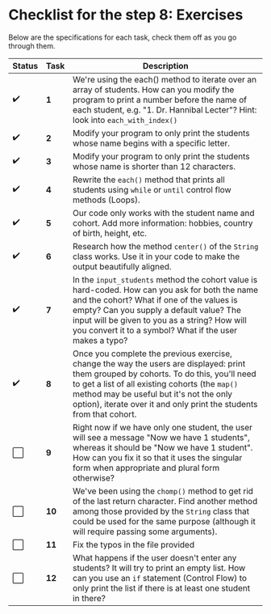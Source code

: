 # Checklist for the step 8: Exercises
Below are the specifications for each task, check them off as you go through them.

| Status | Task | Description |
| --- | --- | --- |
|  :heavy_check_mark: |  **1** | We're using the each() method to iterate over an array of students. How can you modify the program to print a number before the name of each student, e.g. "1. Dr. Hannibal Lecter"? Hint: look into `each_with_index()` |
|  :heavy_check_mark: |  **2** | Modify your program to only print the students whose name begins with a specific letter. |
|  :heavy_check_mark: |  **3** | Modify your program to only print the students whose name is shorter than 12 characters. |
|  :heavy_check_mark: |  **4** | Rewrite the `each()` method that prints all students using `while` or `until` control flow methods (Loops). |
|  :heavy_check_mark: |  **5** | Our code only works with the student name and cohort. Add more information: hobbies, country of birth, height, etc. |
|  :heavy_check_mark: |  **6** | Research how the method `center()` of the `String` class works. Use it in your code to make the output beautifully aligned. |
|  :heavy_check_mark: |  **7** | In the `input_students` method the cohort value is hard-coded. How can you ask for both the name and the cohort? What if one of the values is empty? Can you supply a default value? The input will be given to you as a string? How will you convert it to a symbol? What if the user makes a typo? |
|  :heavy_check_mark: |  **8** | Once you complete the previous exercise, change the way the users are displayed: print them grouped by cohorts. To do this, you'll need to get a list of all existing cohorts (the `map()` method may be useful but it's not the only option), iterate over it and only print the students from that cohort. |
|  :white_large_square: |  **9** | Right now if we have only one student, the user will see a message "Now we have 1 students", whereas it should be "Now we have 1 student". How can you fix it so that it uses the singular form when appropriate and plural form otherwise? |
|  :white_large_square: |  **10** | We've been using the `chomp()` method to get rid of the last return character. Find another method among those provided by the `String` class that could be used for the same purpose (although it will require passing some arguments). |
|  :white_large_square: |  **11** | Fix the typos in the file provided |
|  :white_large_square: |  **12** | What happens if the user doesn't enter any students? It will try to print an empty list. How can you use an `if` statement (Control Flow) to only print the list if there is at least one student in there? | 
